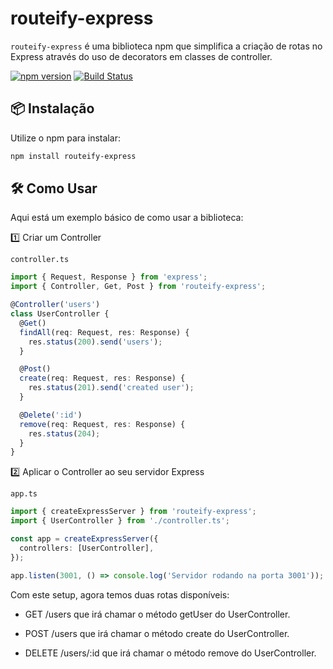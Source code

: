 # routeify-express

`routeify-express` é uma biblioteca npm que simplifica a criação de rotas no Express através do uso de decorators em classes de controller.

[![npm version](https://badge.fury.io/js/routeify-express.svg)](https://www.npmjs.com/package/routeify-express)
[![Build Status](https://travis-ci.com/your-username/routeify-express.svg?branch=master)](https://travis-ci.com/your-username/routeify-express)

## 📦 Instalação

Utilize o npm para instalar:

```bash
npm install routeify-express
```

## 🛠 Como Usar

Aqui está um exemplo básico de como usar a biblioteca:

1️⃣ Criar um Controller

`controller.ts`

```typescript
import { Request, Response } from 'express';
import { Controller, Get, Post } from 'routeify-express';

@Controller('users')
class UserController {
  @Get()
  findAll(req: Request, res: Response) {
    res.status(200).send('users');
  }

  @Post()
  create(req: Request, res: Response) {
    res.status(201).send('created user');
  }

  @Delete(':id')
  remove(req: Request, res: Response) {
    res.status(204);
  }
}
```

2️⃣ Aplicar o Controller ao seu servidor Express

`app.ts`

```typescript
import { createExpressServer } from 'routeify-express';
import { UserController } from './controller.ts';

const app = createExpressServer({
  controllers: [UserController],
});

app.listen(3001, () => console.log('Servidor rodando na porta 3001'));
```

Com este setup, agora temos duas rotas disponíveis:

- GET /users que irá chamar o método getUser do UserController.

- POST /users que irá chamar o método create do UserController.

- DELETE /users/:id que irá chamar o método remove do UserController.
